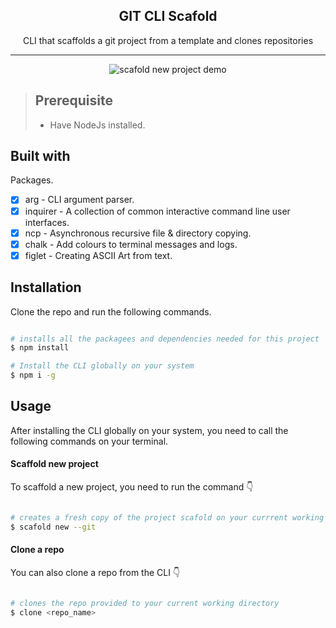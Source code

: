 <div align="center">
  <h2>GIT CLI Scafold</h2>
  CLI that scaffolds a git project from a template and clones repositories
</div>

---


<p align="center">
  <img src="https://media.giphy.com/media/T2D967zkxYIANgJuFM/source.gif?raw=true" alt="scafold new project demo"/>
</p>


> ## Prerequisite
>
> - Have NodeJs installed.



## Built with


Packages.


- [x] arg - CLI argument parser.
- [X] inquirer - A collection of common interactive command line user interfaces.
- [X] ncp - Asynchronous recursive file & directory copying.
- [X] chalk - Add colours to terminal messages and logs.
- [X] figlet -  Creating ASCII Art from text.

## Installation 

Clone the repo and run the following commands.

```bash

# installs all the packagees and dependencies needed for this project
$ npm install

# Install the CLI globally on your system
$ npm i -g 

```

## Usage

After installing the CLI globally on your system, you need to call the following commands on your terminal.

#### Scaffold new project

To scaffold a new project, you need to run the command 👇

```bash

# creates a fresh copy of the project scafold on your currrent working directory
$ scafold new --git

```

#### Clone a repo

You can also clone a repo from the CLI 👇

```bash

# clones the repo provided to your current working directory
$ clone <repo_name>

```





